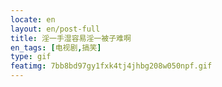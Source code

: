 ```yaml
---
locate: en
layout: en/post-full
title: 淫一手湿容易淫一被子难啊
en_tags: [电视剧,搞笑]
type: gif
featimg: 7bb8bd97gy1fxk4tj4jhbg208w050npf.gif
---
```

